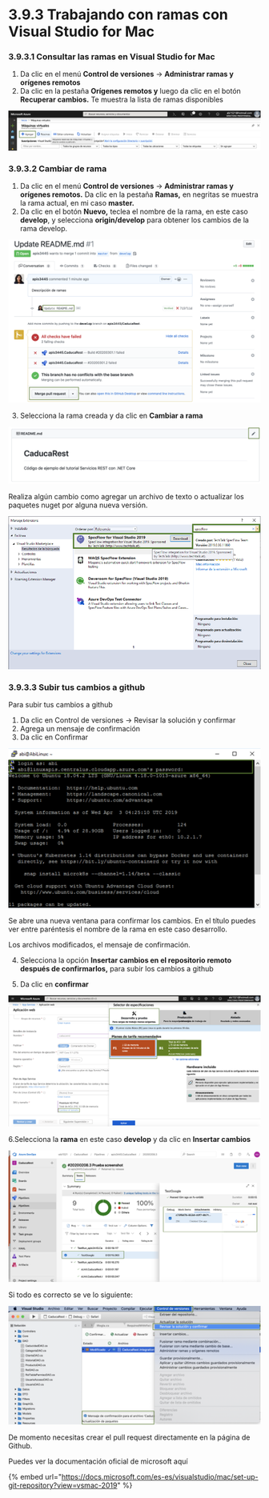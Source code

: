 # 3.9.3 Trabajando con ramas con Visual Studio for Mac

### 3.9.3.1 Consultar las ramas en Visual Studio for Mac

1. Da clic en el menú **Control de versiones** -&gt; **Administrar ramas y orígenes remotos**
2. Da clic en la pestaña **Orígenes remotos y** luego da clic en el botón **Recuperar cambios.** Te muestra la lista de ramas disponibles

![](../../.gitbook/assets/image%20%2866%29.png)

### 3.9.3.2 Cambiar de rama

1. Da clic en el menú **Control de versiones** -&gt; **Administrar ramas y orígenes remotos.** Da clic en la pestaña **Ramas,** en negritas se muestra la rama actual, en mi caso **master.**
2. Da clic en el botón **Nuevo,** teclea el nombre de la rama, en este caso **develop**, y selecciona **origin/develop** para obtener los cambios de la rama develop.

![](../../.gitbook/assets/image%20%28304%29.png)

3. Selecciona la rama creada y da clic en **Cambiar a rama**

![](../../.gitbook/assets/image%20%28297%29.png)

Realiza algún cambio como agregar un archivo de texto o actualizar los paquetes nuget por alguna nueva versión.

![](../../.gitbook/assets/image%20%2863%29.png)

### 3.9.3.3 Subir tus cambios a github

Para subir tus cambios a github

1. Da clic en Control de versiones -&gt; Revisar la solución y confirmar
2. Agrega un mensaje de confirmación
3. Da clic en Confirmar

![](../../.gitbook/assets/image%20%2825%29.png)

Se abre una nueva ventana para confirmar los cambios. En el título puedes ver entre paréntesis el nombre de la rama en este caso desarrollo.

Los archivos modificados, el mensaje de confirmación.

4. Selecciona la opción **Insertar cambios en el repositorio remoto después de confirmarlos,** para subir los cambios a github

5. Da clic en **confirmar**

![](../../.gitbook/assets/image%20%28290%29.png)

6.Selecciona la **rama** en este caso **develop** y da clic en **Insertar cambios**

![](../../.gitbook/assets/image%20%28292%29.png)

Si todo es correcto se ve lo siguiente:

![](../../.gitbook/assets/image%20%28312%29.png)

De momento necesitas crear el pull request directamente en la página de Github.

Puedes ver la documentación oficial de microsoft aquí

{% embed url="https://docs.microsoft.com/es-es/visualstudio/mac/set-up-git-repository?view=vsmac-2019" %}



